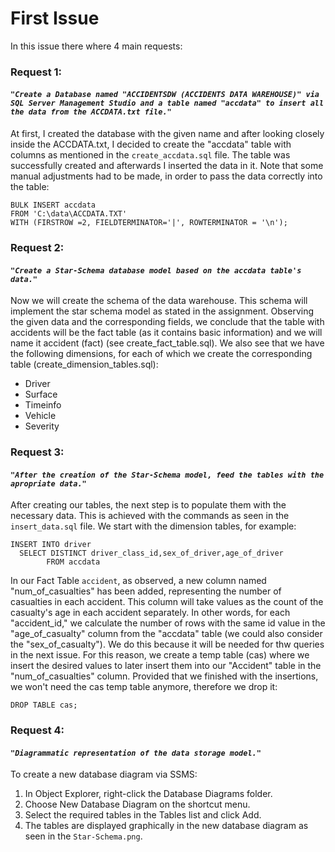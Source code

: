 # **First Issue** #

In this issue there where 4 main requests:

### Request 1: ###
#### **_`"Create a Database named "ACCIDENTSDW (ACCIDENTS DATA WAREHOUSE)" via SQL Server Management Studio and a table named "accdata" to insert all the data from the ACCDATA.txt file."`_** ####

At first, I created the database with the given name and after looking closely inside the ACCDATA.txt, I decided to create the "accdata" table with columns as mentioned in the `create_accdata.sql` file. 
The table was successfully created and afterwards I inserted the data in it. Note that some manual adjustments had to be made, in order to pass the data correctly into the table:
```console
BULK INSERT accdata
FROM 'C:\data\ACCDATA.TXT' 
WITH (FIRSTROW =2, FIELDTERMINATOR='|', ROWTERMINATOR = '\n');
```

### Request 2: ###
#### **_`"Create a Star-Schema database model based on the accdata table's data."`_** ####
Now we will create the schema of the data warehouse. This schema will implement the star schema model as stated in the assignment. 
Observing the given data and the corresponding fields, we conclude that the table with accidents will be the fact table (as it contains basic information) and we will name it accident (fact) (see create_fact_table.sql). 
We also see that we have the following dimensions, for each of which we create the corresponding table (create_dimension_tables.sql):
* Driver
* Surface
* Timeinfo
* Vehicle
* Severity

### Request 3: ###
#### **_`"After the creation of the Star-Schema model, feed the tables with the apropriate data."`_** ####

After creating our tables, the next step is to populate them with the necessary data. This is achieved with the commands as seen in the `insert_data.sql` file. We start with the dimension tables, for example:
```console
INSERT INTO driver
  SELECT DISTINCT driver_class_id,sex_of_driver,age_of_driver
		FROM accdata
```
In our Fact Table `accident`, as observed, a new column named "num_of_casualties" has been added, representing the number of casualties in each accident. 
This column will take values as the count of the casualty's age in each accident separately. 
In other words, for each "accident_id," we calculate the number of rows with the same id value in the "age_of_casualty" column from the "accdata" table (we could also consider the "sex_of_casualty"). We do this because it will be needed for thw queries in the next issue. 
For this reason, we create a temp table (cas) where we insert the desired values to later insert them into our "Accident" table in the "num_of_casualties" column.
Provided that we finished with the insertions, we won't need the cas temp table anymore, therefore we drop it:
```console
DROP TABLE cas;
```
### Request 4: ###
#### **_`"Diagrammatic representation of the data storage model."`_** ####
To create a new database diagram via SSMS:
1. In Object Explorer, right-click the Database Diagrams folder.
2. Choose New Database Diagram on the shortcut menu.
3. Select the required tables in the Tables list and click Add.
4. The tables are displayed graphically in the new database diagram as seen in the `Star-Schema.png`.

